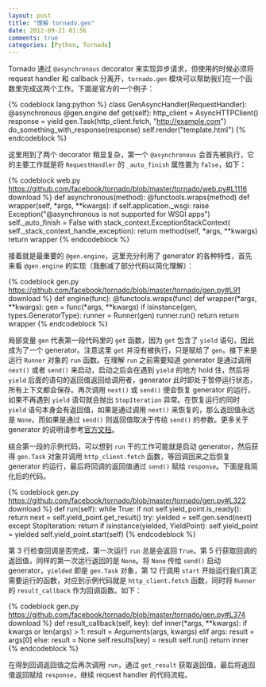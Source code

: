```yaml
---
layout: post
title: "理解 tornado.gen"
date: 2012-09-21 01:56
comments: true
categories: [Python, Tornado]
---
```


Tornado 通过 `@asynchronous` decorator 来实现异步请求，但使用的时候必须将 request handler 和 callback 分离开，`tornado.gen` 模块可以帮助我们在一个函数里完成这两个工作。下面是官方的一个例子：

{% codeblock lang:python %}
class GenAsyncHandler(RequestHandler):
    @asynchronous
    @gen.engine
    def get(self):
        http_client = AsyncHTTPClient()
        response = yield gen.Task(http_client.fetch, "http://example.com")
        do_something_with_response(response)
        self.render("template.html")
{% endcodeblock %}

这里用到了两个 decorator 稍显复杂，第一个 `@asynchronous` 会首先被执行，它的主要工作就是将 `RequestHandler` 的 `_auto_finish` 属性置为 `false`，如下：

{% codeblock web.py https://github.com/facebook/tornado/blob/master/tornado/web.py#L1116 download %}
def asynchronous(method):
    @functools.wraps(method)
    def wrapper(self, *args, **kwargs):
        if self.application._wsgi:
            raise Exception("@asynchronous is not supported for WSGI apps")
        self._auto_finish = False
        with stack_context.ExceptionStackContext(
            self._stack_context_handle_exception):
            return method(self, *args, **kwargs)
    return wrapper
{% endcodeblock %}

接着就是最重要的 `@gen.engine`，这里充分利用了 generator 的各种特性，首先来看 `@gen.engine` 的实现（我删减了部分代码以简化理解）：

{% codeblock gen.py https://github.com/facebook/tornado/blob/master/tornado/gen.py#L91 download %}
def engine(func):
    @functools.wraps(func)
    def wrapper(*args, **kwargs):
        gen = func(*args, **kwargs)
        if isinstance(gen, types.GeneratorType):
            runner = Runner(gen)
            runner.run()
            return
    return wrapper
{% endcodeblock %}

局部变量 `gen` 代表第一段代码里的 `get` 函数，因为 `get` 包含了 `yield` 语句，因此成为了一个 generator。注意这里 `get` 并没有被执行，只是赋给了 `gen`。接下来是运行 `Runner` 对象的 `run` 函数。在理解 `run` 之前需要知道 generator 是通过调用 `next()` 或者 `send()` 来启动，启动之后会在遇到 `yield` 的地方 hold 住，然后将 `yield` 后面的语句的返回值返回给调用者，generator 此时即处于暂停运行状态，所有上下文都会保存。再次调用 `next()` 或 `send()` 便会恢复 generator 的运行，如果不再遇到 `yield` 语句就会抛出 `StopIteration` 异常。在恢复运行的同时 `yield` 语句本身会有返回值，如果是通过调用 `next()` 来恢复的，那么返回值永远是 `None`，而如果是通过 `send()` 则返回值取决于传给 `send()` 的参数。更多关于 generator 的说明请参考[官方文档](http://docs.python.org/reference/expressions.html#yield-expressions)。

结合第一段的示例代码，可以想到 `run` 干的工作可能就是启动 generator，然后获得 `gen.Task` 对象并调用 `http_client.fetch` 函数，等回调回来之后恢复 generator 的运行，最后将回调的返回值通过 `send()` 赋给 `response`。下面是我简化后的代码。

{% codeblock gen.py https://github.com/facebook/tornado/blob/master/tornado/gen.py#L322 download %}
def run(self):
    while True:
        if not self.yield_point.is_ready():
            return
        next = self.yield_point.get_result()
        try:
            yielded = self.gen.send(next)
        except StopIteration:
            return
        if isinstance(yielded, YieldPoint):
            self.yield_point = yielded
            self.yield_point.start(self)
{% endcodeblock %}

第 3 行检查回调是否完成，第一次运行 `run` 总是会返回 `True`。第 5 行获取回调的返回值，同样的第一次运行返回的是 `None`。将 `None` 传给 `send()` 启动 generator，`yielded` 即是 `gen.Task` 对象，第 12 行调用 `start` 开始运行我们真正需要运行的函数，对应到示例代码就是 `http_client.fetch` 函数，同时将 `Runner` 的 `result_callback` 作为回调函数。如下：

{% codeblock gen.py https://github.com/facebook/tornado/blob/master/tornado/gen.py#L374 download %}
def result_callback(self, key):
    def inner(*args, **kwargs):
        if kwargs or len(args) > 1:
            result = Arguments(args, kwargs)
        elif args:
            result = args[0]
        else:
            result = None
        self.results[key] = result
        self.run()
    return inner
{% endcodeblock %}

在得到回调返回值之后再次调用 `run`，通过 `get_result` 获取返回值，最后将返回值返回赋给 `response`，继续 request handler 的代码流程。
